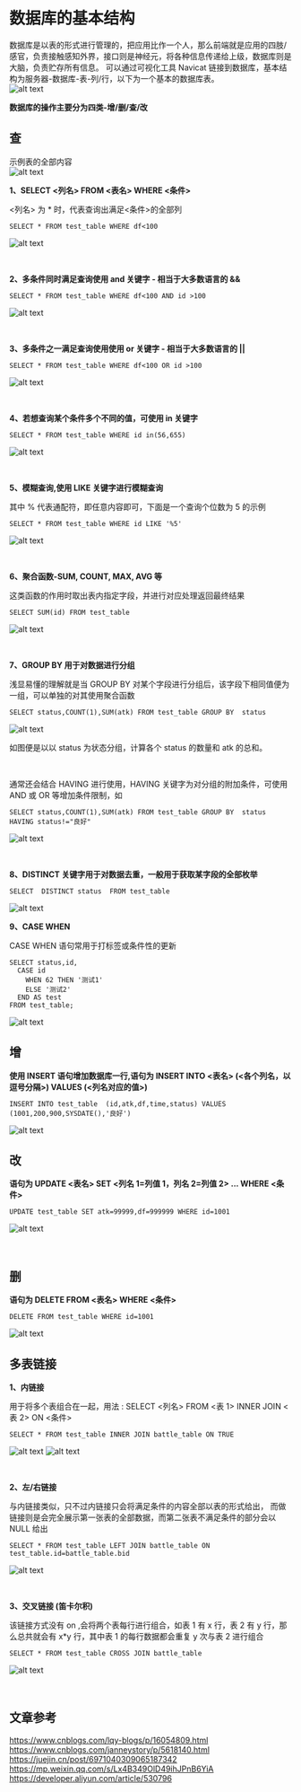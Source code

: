 # 数据库的基本结构

数据库是以表的形式进行管理的，把应用比作一个人，那么前端就是应用的四肢/感官，负责接触感知外界，接口则是神经元，将各种信息传递给上级，数据库则是大脑，负责贮存所有信息。
可以通过可视化工具 Navicat 链接到数据库，基本结构为服务器-数据库-表-列/行，以下为一个基本的数据库表。<br>
![alt text](image.png)

**数据库的操作主要分为四类-增/删/查/改**

## 查

示例表的全部内容<br>
![alt text](image-7.png)

**1、SELECT <列名> FROM <表名> WHERE <条件>**

<列名> 为 \* 时，代表查询出满足<条件>的全部列

```
SELECT * FROM test_table WHERE df<100
```

![alt text](image-1.png)

<br>

**2、多条件同时满足查询使用 and 关键字 - 相当于大多数语言的 &&**

```
SELECT * FROM test_table WHERE df<100 AND id >100
```

![alt text](image-2.png)

<br>

**3、多条件之一满足查询使用使用 or 关键字 - 相当于大多数语言的 ||**

```
SELECT * FROM test_table WHERE df<100 OR id >100
```

![alt text](image-3.png)

<br>

**4、若想查询某个条件多个不同的值，可使用 in 关键字**

```
SELECT * FROM test_table WHERE id in(56,655)
```

![alt text](image-4.png)

<br>

**5、模糊查询,使用 LIKE 关键字进行模糊查询**

其中 % 代表通配符，即任意内容即可，下面是一个查询个位数为 5 的示例

```
SELECT * FROM test_table WHERE id LIKE '%5'
```

![alt text](image-5.png)

<br>

**6、聚合函数-SUM, COUNT, MAX, AVG 等**

这类函数的作用时取出表内指定字段，并进行对应处理返回最终结果

```
SELECT SUM(id) FROM test_table
```

![alt text](image-6.png)

<br>

**7、GROUP BY 用于对数据进行分组**

浅显易懂的理解就是当 GROUP BY 对某个字段进行分组后，该字段下相同值便为一组，可以单独的对其使用聚合函数

```
SELECT status,COUNT(1),SUM(atk) FROM test_table GROUP BY  status
```

![alt text](image-9.png)

如图便是以以 status 为状态分组，计算各个 status 的数量和 atk 的总和。

<br>

通常还会结合 HAVING 进行使用，HAVING 关键字为对分组的附加条件，可使用 AND 或 OR 等增加条件限制，如

```
SELECT status,COUNT(1),SUM(atk) FROM test_table GROUP BY  status HAVING status!="良好"
```

![alt text](image-10.png)

<br>

**8、DISTINCT 关键字用于对数据去重，一般用于获取某字段的全部枚举**

```
SELECT  DISTINCT status  FROM test_table
```

![alt text](image-11.png)
<br>

**9、CASE WHEN**

CASE WHEN 语句常用于打标签或条件性的更新

```
SELECT status,id,
  CASE id
    WHEN 62 THEN '测试1'
    ELSE '测试2'
  END AS test
FROM test_table;
```

![alt text](image-12.png)
<br>

## 增

**使用 INSERT 语句增加数据库一行,语句为 INSERT INTO <表名> (<各个列名，以逗号分隔>) VALUES (<列名对应的值>)**

```
INSERT INTO test_table 	(id,atk,df,time,status) VALUES (1001,200,900,SYSDATE(),'良好')
```

![alt text](image-13.png)
<br>

## 改

**语句为 UPDATE <表名> SET <列名 1=列值 1，列名 2=列值 2> ... WHERE <条件>**

```
UPDATE test_table SET atk=99999,df=999999 WHERE id=1001
```

![alt text](image-14.png)

<br>

## 删

**语句为 DELETE FROM <表名> WHERE <条件>**

```
DELETE FROM test_table WHERE id=1001
```

![alt text](image-15.png)
<br>

## 多表链接

**1、内链接**

用于将多个表组合在一起，用法 : SELECT <列名> FROM <表 1> INNER JOIN <表 2> ON <条件>

```
SELECT * FROM test_table INNER JOIN battle_table ON TRUE
```

![alt text](image-16.png)
![alt text](image-17.png)

<br>

**2、左/右链接**

与内链接类似，只不过内链接只会将满足条件的内容全部以表的形式给出，
而做链接则是会完全展示第一张表的全部数据，而第二张表不满足条件的部分会以 NULL 给出

```
SELECT * FROM test_table LEFT JOIN battle_table ON test_table.id=battle_table.bid
```

![alt text](image-18.png)

<br>

**3、交叉链接 (笛卡尔积)**

该链接方式没有 on ,会将两个表每行进行组合，如表 1 有 x 行，表 2 有 y 行，那么总共就会有 x\*y 行，其中表 1 的每行数据都会重复 y 次与表 2 进行组合

```
SELECT * FROM test_table CROSS JOIN battle_table
```

![alt text](image-19.png)

<br>

## 文章参考

https://www.cnblogs.com/lqy-blogs/p/16054809.html <br>
https://www.cnblogs.com/janneystory/p/5618140.html <br>
https://juejin.cn/post/6971040309065187342 <br>
https://mp.weixin.qq.com/s/Lx4B349OlD49ihJPnB6YiA <br>
https://developer.aliyun.com/article/530796 <br>
